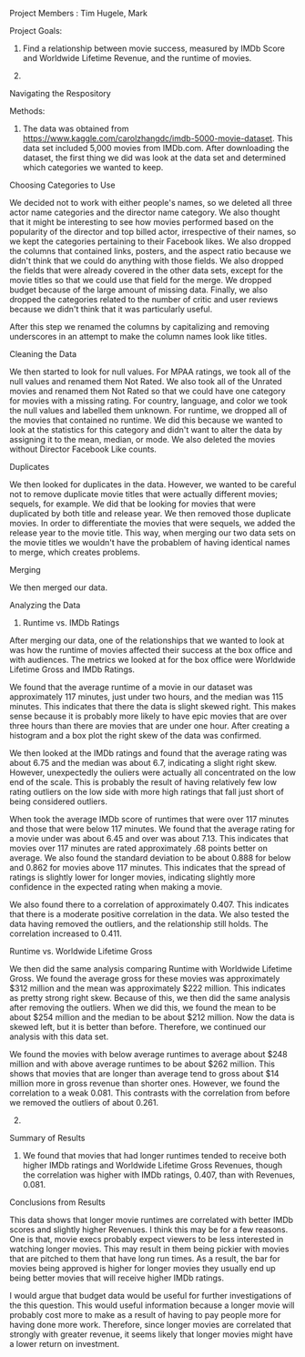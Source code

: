 Project Members : Tim Hugele, Mark

Project Goals: 

1) Find a relationship between movie success, measured by IMDb Score and Worldwide Lifetime Revenue, and the runtime
    of movies.
    
2)

Navigating the Respository

Methods:

1) The data was obtained from https://www.kaggle.com/carolzhangdc/imdb-5000-movie-dataset. This data set included 5,000 movies from IMDb.com. After downloading the dataset, the first thing we did was look at the data set and determined which categories we wanted to keep. 

Choosing Categories to Use

We decided not to work with either people's names, so we deleted all three actor name categories and the director name category. We also thought that it might be interesting to see how movies performed based on the popularity of the director and top billed actor, irrespective of their names, so we kept the categories pertaining to their Facebook likes. 
We also dropped the columns that contained links, posters, and the aspect ratio because we didn't think that we could do anything with those fields. We also dropped the fields that were already covered in the other data sets, except for the movie titles so that we could use that field for the merge. 
We dropped budget because of the large amount of missing data. 
Finally, we also dropped the categories related to the number of critic and user reviews because we didn't think that it was particularly useful.

After this step we renamed the columns by capitalizing and removing underscores in an attempt to make the column names look like titles. 

Cleaning the Data

We then started to look for null values.
For MPAA ratings, we took all of the null values and renamed them Not Rated. We also took all of the Unrated movies and renamed them Not Rated so that we could have one category for movies with a missing rating.
For country, language, and color we took the null values and labelled them unknown.
For runtime, we dropped all of the movies that contained no runtime. We did this because we wanted to look at the statistics for this category and didn't want to alter the data by assigning it to the mean, median, or mode.
We also deleted the movies without Director Facebook Like counts.

Duplicates

We then looked for duplicates in the data. However, we wanted to be careful not to remove duplicate movie titles that were actually different movies; sequels, for example. We did that be looking for movies that were duplicated by both title and release year. We then removed those duplicate movies. In order to differentiate the movies that were sequels, we added the release year to the movie title. This way, when merging our two data sets on the movie titles we wouldn't have the probablem of having identical names to merge, which creates problems. 

Merging

We then merged our data.

Analyzing the Data

1) Runtime vs. IMDb Ratings

After merging our data, one of the relationships that we wanted to look at was how the runtime of movies affected their success at the box office and with audiences. The metrics we looked at for the box office were Worldwide Lifetime Gross and IMDb Ratings.

We found that the average runtime of a movie in our dataset was approximately 117 minutes, just under two hours, and the median was 115 minutes. This indicates that there the data is slight skewed right. This makes sense because it is probably more likely to have epic movies that are over three hours than there are movies that are under one hour. After creating a histogram and a box plot the right skew of the data was confirmed. 

We then looked at the IMDb ratings and found that the average rating was about 6.75 and the median was about 6.7, indicating a slight right skew. However, unexpectedly the ouliers were actually all concentrated on the low end of the scale. This is probably the result of having relatively few low rating outliers on the low side with more high ratings that fall just short of being considered outliers. 

When took the average IMDb score of runtimes that were over 117 minutes and those that were below 117 minutes. We found that the average rating for a movie under was about 6.45 and over was about 7.13. This indicates that movies over 117 minutes are rated approximately .68 points better on average. We also found the standard deviation to be about 0.888 for below and 0.862 for movies above 117 minutes. This indicates that the spread of ratings is slightly lower for longer movies, indicating slightly more confidence in the expected rating when making a movie. 

We also found there to a correlation of approximately 0.407. This indicates that there is a moderate positive correlation in the data. We also tested the data having removed the outliers, and the relationship still holds. The correlation increased to 0.411.

Runtime vs. Worldwide Lifetime Gross

We then did the same analysis comparing Runtime with Worldwide Lifetime Gross. We found the average gross for these movies was approximately $312 million and the mean was approximately $222 million. This indicates as pretty strong right skew. Because of this, we then did the same analysis after removing the outliers. When we did this, we found the mean to be about $254 million and the median to be about $212 million. Now the data is skewed left, but it is better than before. Therefore, we continued our analysis with this data set. 

We found the movies with below average runtimes to average about $248 million and with above average runtimes to be about $262 million. This shows that movies that are longer than average tend to gross about $14 million more in gross revenue than shorter ones. However, we found the correlation to a weak 0.081. This contrasts with the correlation from before we removed the outliers of about 0.261.

2) 
  
Summary of Results

1) We found that movies that had longer runtimes tended to receive both higher IMDb ratings and Worldwide Lifetime Gross Revenues, though the correlation was higher with IMDb ratings, 0.407, than with Revenues, 0.081.

Conclusions from Results

This data shows that longer movie runtimes are correlated with better IMDb scores and slightly higher Revenues. I think this may be for a few reasons. One is that, movie execs probably expect viewers to be less interested in watching longer movies. This may result in them being pickier with movies that are pitched to them that have long run times. As a result, the bar for movies being approved is higher for longer movies they usually end up being better movies that will receive higher IMDb ratings. 

I would argue that budget data would be useful for further investigations of the this question. This would useful information because a longer movie will probably cost more to make as a result of having to pay people more for having done more work. Therefore, since longer movies are correlated that strongly with greater revenue, it seems likely that longer movies might have a lower return on investment. 